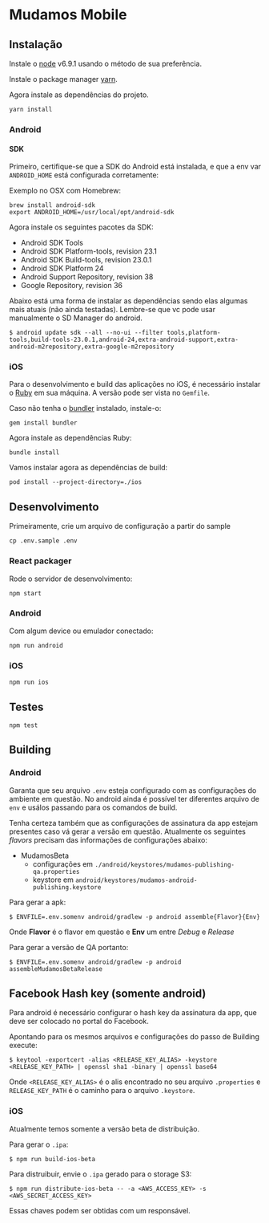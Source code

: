 # Mudamos Mobile

## Instalação

Instale o [node](https://nodejs.org) v6.9.1 usando o método de sua preferência.

Instale o package manager [yarn](https://yarnpkg.com/en/docs/install).

Agora instale as dependências do projeto.

```
yarn install
```

### Android

#### SDK

Primeiro, certifique-se que a SDK do Android está instalada, e que a env var `ANDROID_HOME` está configurada corretamente:

Exemplo no OSX com Homebrew:
```
brew install android-sdk
export ANDROID_HOME=/usr/local/opt/android-sdk
```

Agora instale os seguintes pacotes da SDK:

* Android SDK Tools
* Android SDK Platform-tools, revision 23.1
* Android SDK Build-tools, revision 23.0.1
* Android SDK Platform 24
* Android Support Repository, revision 38
* Google Repository, revision 36

Abaixo está uma forma de instalar as dependências sendo elas algumas mais atuais (não ainda testadas). Lembre-se que vc pode usar manualmente o SD Manager do android.

```
$ android update sdk --all --no-ui --filter tools,platform-tools,build-tools-23.0.1,android-24,extra-android-support,extra-android-m2repository,extra-google-m2repository
```

### iOS

Para o desenvolvimento e build das aplicações no iOS, é necessário instalar o [Ruby](https://www.ruby-lang.org) em sua máquina. A versão pode ser vista no `Gemfile`.

Caso não tenha o [bundler](http://bundler.io/) instalado, instale-o:

```
gem install bundler
```

Agora instale as dependências Ruby:

```
bundle install
```

Vamos instalar agora as dependências de build:

```
pod install --project-directory=./ios
```

## Desenvolvimento

Primeiramente, crie um arquivo de configuração a partir do sample
```
cp .env.sample .env
```

### React packager

Rode o servidor de desenvolvimento:

```
npm start
```

### Android

Com algum device ou emulador conectado:
```
npm run android
```

### iOS

```
npm run ios
```

## Testes

```
npm test
```

## Building

### Android

Garanta que seu arquivo `.env` esteja configurado com as configurações do ambiente em questão.
No android ainda é possível ter diferentes arquivo de `env` e usálos passando para os comandos de build.

Tenha certeza também que as configurações de assinatura da app estejam presentes caso vá gerar a versão em questão.
Atualmente os seguintes *flavors* precisam das informações de configurações abaixo:

- MudamosBeta
  - configurações em `./android/keystores/mudamos-publishing-qa.properties`
  - keystore em `android/keystores/mudamos-android-publishing.keystore`

Para gerar a apk:

```
$ ENVFILE=.env.somenv android/gradlew -p android assemble{Flavor}{Env}
```

Onde **Flavor** é o flavor em questão e **Env** um entre *Debug* e *Release*

Para gerar a versão de QA portanto:

```
$ ENVFILE=.env.somenv android/gradlew -p android assembleMudamosBetaRelease
```

## Facebook Hash key (somente android)

Para android é necessário configurar o hash key da assinatura da app, que deve ser colocado no portal do Facebook.

Apontando para os mesmos arquivos e configurações do passo de Building execute:

```
$ keytool -exportcert -alias <RELEASE_KEY_ALIAS> -keystore <RELEASE_KEY_PATH> | openssl sha1 -binary | openssl base64
```

Onde `<RELEASE_KEY_ALIAS>` é o alis encontrado no seu arquivo `.properties` e `RELEASE_KEY_PATH` é o caminho para o arquivo `.keystore`.


### iOS

Atualmente temos somente a versão beta de distribuição.

Para gerar o `.ipa`:

```
$ npm run build-ios-beta
```

Para distruibuir, envie o `.ipa` gerado para o storage S3:

```
$ npm run distribute-ios-beta -- -a <AWS_ACCESS_KEY> -s <AWS_SECRET_ACCESS_KEY>
```

Essas chaves podem ser obtidas com um responsável.
